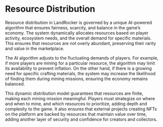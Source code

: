 # Resource Distribution

Resource distribution in LandRocker is governed by a unique AI-powered algorithm that ensures fairness, scarcity, and balance in the game’s economy. The system dynamically allocates resources based on player activity, ecosystem needs, and the overall demand for specific materials. This ensures that resources are not overly abundant, preserving their rarity and value in the marketplace.

The AI algorithm adjusts to the fluctuating demands of players. For example, if more players are mining for a particular resource, the algorithm may limit its availability to prevent inflation. On the other hand, if there is a growing need for specific crafting materials, the system may increase the likelihood of finding them during mining missions, ensuring the economy remains balanced.

This dynamic distribution model guarantees that resources are finite, making each mining mission meaningful. Players must strategize on where and when to mine, and which resources to prioritize, adding depth and complexity to the game. It also ensures that external projects creating NFTs on the platform are backed by resources that maintain value over time, adding another layer of security and confidence for creators and collectors.
